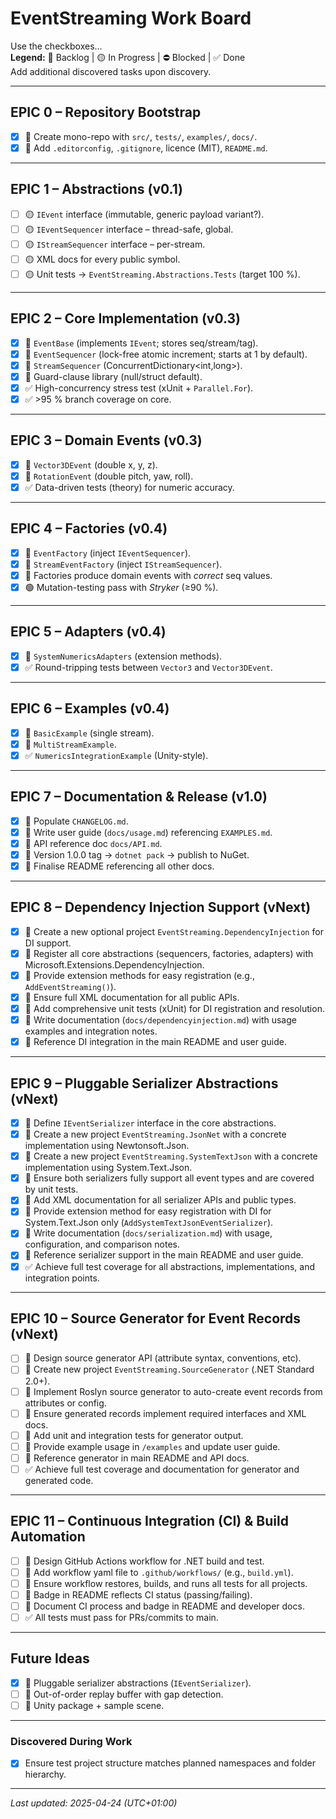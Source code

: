 # EventStreaming Work Board  
Use the checkboxes…  
**Legend:** 🔹 Backlog | 🟡 In&nbsp;Progress | ⛔️ Blocked | ✅ Done  
Add additional discovered tasks upon discovery.

---

## EPIC 0 – Repository Bootstrap

- [x] 🔹 Create mono-repo with `src/`, `tests/`, `examples/`, `docs/`.  
- [x] 🔹 Add `.editorconfig`, `.gitignore`, licence (MIT), `README.md`.

---

## EPIC 1 – Abstractions (v0.1)

- [ ] 🟡 `IEvent` interface (immutable, generic payload variant?).  
- [ ] 🟡 `IEventSequencer` interface – thread-safe, global.  
- [ ] 🟡 `IStreamSequencer` interface – per-stream.  
- [ ] 🟡 XML docs for every public symbol.  
- [ ] 🟡 Unit tests → `EventStreaming.Abstractions.Tests` (target 100 %).  

---

## EPIC 2 – Core Implementation (v0.3)

- [x] 🔹 `EventBase` (implements `IEvent`; stores seq/stream/tag).  
- [x] 🔹 `EventSequencer` (lock-free atomic increment; starts at 1 by default).  
- [x] 🔹 `StreamSequencer` (ConcurrentDictionary\<int,long>).  
- [x] 🔹 Guard-clause library (null/struct default).  
- [x] ✅ High-concurrency stress test (xUnit + `Parallel.For`).  
- [x] ✅ >95 % branch coverage on core.

---

## EPIC 3 – Domain Events (v0.3)

- [x] 🔹 `Vector3DEvent` (double x, y, z).  
- [x] 🔹 `RotationEvent` (double pitch, yaw, roll).  
- [x] ✅ Data-driven tests (theory) for numeric accuracy.

---

## EPIC 4 – Factories (v0.4)

- [x] 🔹 `EventFactory` (inject `IEventSequencer`).  
- [x] 🔹 `StreamEventFactory` (inject `IStreamSequencer`).  
- [x] 🔹 Factories produce domain events with *correct* seq values.  
- [x] 🟢 Mutation-testing pass with *Stryker* (≥90 %).

---

## EPIC 5 – Adapters (v0.4)

- [x] 🔹 `SystemNumericsAdapters` (extension methods).  
- [x] ✅ Round-tripping tests between `Vector3` and `Vector3DEvent`.

---

## EPIC 6 – Examples (v0.4)

- [x] 🔹 `BasicExample` (single stream).  
- [x] 🔹 `MultiStreamExample`.  
- [x] ✅ `NumericsIntegrationExample` (Unity-style).

---

## EPIC 7 – Documentation & Release (v1.0)

- [x] 🔹 Populate `CHANGELOG.md`.  
- [x] 🔹 Write user guide (`docs/usage.md`) referencing `EXAMPLES.md`.  
- [x] 🔹 API reference doc `docs/API.md`.  
- [x] 🔹 Version 1.0.0 tag → `dotnet pack` → publish to NuGet.  
- [x] 🔹 Finalise README referencing all other docs.

---

## EPIC 8 – Dependency Injection Support (vNext)

- [x] 🔹 Create a new optional project `EventStreaming.DependencyInjection` for DI support.
- [x] 🔹 Register all core abstractions (sequencers, factories, adapters) with Microsoft.Extensions.DependencyInjection.
- [x] 🔹 Provide extension methods for easy registration (e.g., `AddEventStreaming()`).
- [x] 🔹 Ensure full XML documentation for all public APIs.
- [x] 🔹 Add comprehensive unit tests (xUnit) for DI registration and resolution.
- [x] 🔹 Write documentation (`docs/dependencyinjection.md`) with usage examples and integration notes.
- [x] 🔹 Reference DI integration in the main README and user guide.

---

## EPIC 9 – Pluggable Serializer Abstractions (vNext)

- [x] 🔹 Define `IEventSerializer` interface in the core abstractions.
- [x] 🔹 Create a new project `EventStreaming.JsonNet` with a concrete implementation using Newtonsoft.Json.
- [x] 🔹 Create a new project `EventStreaming.SystemTextJson` with a concrete implementation using System.Text.Json.
- [x] 🔹 Ensure both serializers fully support all event types and are covered by unit tests.
- [x] 🔹 Add XML documentation for all serializer APIs and public types.
- [x] 🔹 Provide extension method for easy registration with DI for System.Text.Json only (`AddSystemTextJsonEventSerializer`).
- [x] 🔹 Write documentation (`docs/serialization.md`) with usage, configuration, and comparison notes.
- [x] 🔹 Reference serializer support in the main README and user guide.
- [x] ✅ Achieve full test coverage for all abstractions, implementations, and integration points.

---

## EPIC 10 – Source Generator for Event Records (vNext)

- [ ] 🔹 Design source generator API (attribute syntax, conventions, etc).
- [ ] 🔹 Create new project `EventStreaming.SourceGenerator` (.NET Standard 2.0+).
- [ ] 🔹 Implement Roslyn source generator to auto-create event records from attributes or config.
- [ ] 🔹 Ensure generated records implement required interfaces and XML docs.
- [ ] 🔹 Add unit and integration tests for generator output.
- [ ] 🔹 Provide example usage in `/examples` and update user guide.
- [ ] 🔹 Reference generator in main README and API docs.
- [ ] ✅ Achieve full test coverage and documentation for generator and generated code.

---

## EPIC 11 – Continuous Integration (CI) & Build Automation

- [ ] 🔹 Design GitHub Actions workflow for .NET build and test.
- [ ] 🔹 Add workflow yaml file to `.github/workflows/` (e.g., `build.yml`).
- [ ] 🔹 Ensure workflow restores, builds, and runs all tests for all projects.
- [ ] 🔹 Badge in README reflects CI status (passing/failing).
- [ ] 🔹 Document CI process and badge in README and developer docs.
- [ ] ✅ All tests must pass for PRs/commits to main.

---

## Future Ideas

- [X] 🔹 Pluggable serializer abstractions (`IEventSerializer`).  
- [ ] 🔹 Out-of-order replay buffer with gap detection.  
- [ ] 🔹 Unity package + sample scene.  

---

### Discovered During Work
- [x] Ensure test project structure matches planned namespaces and folder hierarchy.

---

*Last updated: 2025-04-24 (UTC+01:00)*
